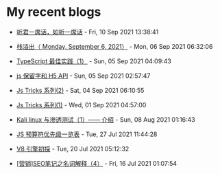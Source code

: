 # My recent blogs 
- [听君一席话，如听一席话](https://www.jonsam.site/2021/09/10/%e5%90%ac%e5%90%9b%e4%b8%80%e5%b8%ad%e8%af%9d%ef%bc%8c%e5%a6%82%e5%90%ac%e4%b8%80%e5%b8%ad%e8%af%9d/) - Fri, 10 Sep 2021 13:38:41 

- [栈溢出（ Monday, September 6, 2021）](https://www.jonsam.site/2021/09/06/stack-overflow-1/) - Mon, 06 Sep 2021 06:32:06 

- [TypeScript 最佳实践（1）](https://www.jonsam.site/2021/09/05/typescript-tricks-1/) - Sun, 05 Sep 2021 04:09:43 

- [js 保留字和 H5 API](https://www.jonsam.site/2021/09/05/js-reserved-words-and-h5-api/) - Sun, 05 Sep 2021 02:57:47 

- [Js Tricks 系列(2)](https://www.jonsam.site/2021/09/04/js-tricks-%e7%b3%bb%e5%88%972/) - Sat, 04 Sep 2021 06:10:55 

- [Js Tricks 系列(1)](https://www.jonsam.site/2021/09/01/js-tricks1/) - Wed, 01 Sep 2021 04:57:00 

- [Kali linux 与渗透测试（1）—— 介绍](https://www.jonsam.site/2021/08/08/kali-linux-%e4%b8%8e%e6%b8%97%e9%80%8f%e6%b5%8b%e8%af%95%ef%bc%881%ef%bc%89-%e4%bb%8b%e7%bb%8d/) - Sun, 08 Aug 2021 01:16:43 

- [JS 预算符优先级一览表](https://www.jonsam.site/2021/07/27/js_operator_precedence/) - Tue, 27 Jul 2021 11:44:28 

- [V8 引擎初探](https://www.jonsam.site/2021/07/20/v8_engine/) - Tue, 20 Jul 2021 05:12:32 

- [[营销]SEO笔记之名词解释（4）](https://www.jonsam.site/2021/07/16/%e8%90%a5%e9%94%80seo%e7%ac%94%e8%ae%b0%e4%b9%8b%e5%90%8d%e8%af%8d%e8%a7%a3%e9%87%8a%ef%bc%884%ef%bc%89/) - Fri, 16 Jul 2021 01:07:54 
